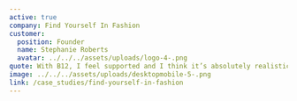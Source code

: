 ```yaml
---
active: true
company: Find Yourself In Fashion
customer:
  position: Founder
  name: Stephanie Roberts
  avatar: ../../../assets/uploads/logo-4-.png
quote: With B12, I feel supported and I think it’s absolutely realistic to grow my business. It has saved me countless hours.
image: ../../../assets/uploads/desktopmobile-5-.png
link: /case_studies/find-yourself-in-fashion
---
```

